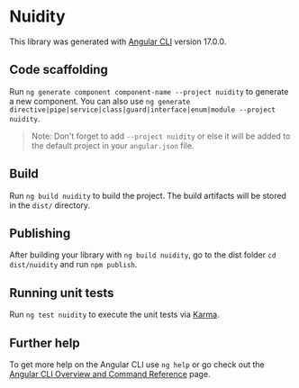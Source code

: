# Nuidity

This library was generated with [Angular CLI](https://github.com/angular/angular-cli) version 17.0.0.

## Code scaffolding

Run `ng generate component component-name --project nuidity` to generate a new component. You can also use `ng generate directive|pipe|service|class|guard|interface|enum|module --project nuidity`.
> Note: Don't forget to add `--project nuidity` or else it will be added to the default project in your `angular.json` file. 

## Build

Run `ng build nuidity` to build the project. The build artifacts will be stored in the `dist/` directory.

## Publishing

After building your library with `ng build nuidity`, go to the dist folder `cd dist/nuidity` and run `npm publish`.

## Running unit tests

Run `ng test nuidity` to execute the unit tests via [Karma](https://karma-runner.github.io).

## Further help

To get more help on the Angular CLI use `ng help` or go check out the [Angular CLI Overview and Command Reference](https://angular.io/cli) page.
